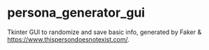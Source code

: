 # persona_generator_gui
Tkinter GUI to randomize and save basic info, generated by Faker &amp; https://www.thispersondoesnotexist.com/.
